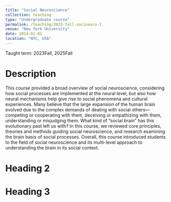 ```yaml
---
title: "Social Neuroscience"
collection: teaching
type: "Undergraduate course"
permalink: /teaching/2023-fall-socineuro-1
venue: "New York University"
date: 2014-01-01
location: "NYC, USA"
---
```


Taught term: 2023Fall, 2025Fall

Description
======
This course provided a broad overview of social neuroscience, considering how social processes are implemented at the neural level, but also how neural mechanisms help give rise to social phenomena and cultural experiences. Many believe that the large expansion of the human brain evolved due to the complex demands of dealing with social others—competing or cooperating with them, deceiving or empathizing with them, understanding or misjudging them. What kind of “social brain” has this evolutionary past left us with? In this course, we reviewed core principles, theories and methods guiding social neuroscience, and research examining the brain basis of social processes. Overall, this course introduced students to the field of social neuroscience and its multi-level approach to understanding the brain in its social context.

Heading 2
======

Heading 3
======
